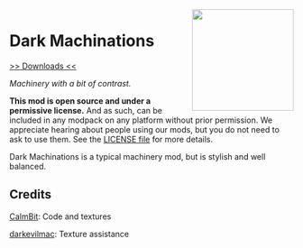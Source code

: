<img src="https://via.placeholder.com/180" align="right" width="180px"/>

# Dark Machinations
[>> Downloads <<](https://github.com/TridentMC/DarkMachinations/releases)

*Machinery with a bit of contrast.*

**This mod is open source and under a permissive license.** And as such,
can be included in any modpack on any platform without prior permission.
We appreciate hearing about people using our mods, but you do not need
to ask to use them. See the [LICENSE file](LICENSE) for more details.

Dark Machinations is a typical machinery mod, but is stylish and well balanced.

## Credits
[CalmBit](https://github.com/CalmBit): Code and textures

[darkevilmac](https://github.com/darkevilmac): Texture assistance